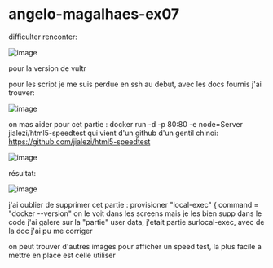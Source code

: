 # angelo-magalhaes-ex07

difficulter renconter: 

![image](https://github.com/Lo0kii/angelo-magalhaes-ex07/assets/109228312/584ca158-1bce-4e07-8124-9bf88c81afab)

pour la version de vultr

pour les script je me suis perdue en ssh au debut, avec les docs fournis j'ai trouver:


![image](https://github.com/Lo0kii/angelo-magalhaes-ex07/assets/109228312/0b7ff51b-9d3b-472a-ade5-cb89a47bc687)

on mas aider pour cet partie : docker run -d -p 80:80 -e node=Server  jialezi/html5-speedtest qui vient d'un github d'un gentil chinoi: https://github.com/jialezi/html5-speedtest

![image](https://github.com/Lo0kii/angelo-magalhaes-ex07/assets/109228312/790d0ce4-3203-4546-9578-fd61d77affc3)


résultat:

![image](https://github.com/Lo0kii/angelo-magalhaes-ex07/assets/109228312/55397178-5ac6-40b9-96be-a34e881af1f6)



j'ai oublier de supprimer cet partie : provisioner "local-exec" {
    command = "docker --version"
on le voit dans les screens mais je les bien supp dans le code
j'ai galere sur la "partie" user data, j'etait partie surlocal-exec, avec de la doc j'ai pu me corriger

on peut trouver d'autres images pour afficher un speed test, la plus facile a mettre en place est celle utiliser 
